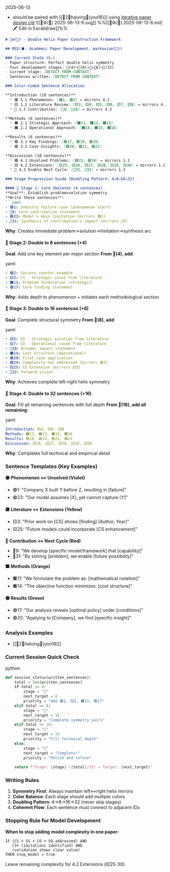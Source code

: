 2025-06-13
- should be paired with [[🌲2🌱halving🧬(yoo16)]]
using [iterative paper design cld](https://claude.ai/chat/3b779fa3-22a4-4a06-886d-c0d298ff4c1f)
![[🧬⚙️(📝) 2025-06-13-6.svg]]
%%[[🧬⚙️(📝) 2025-06-13-6.md|🖋 Edit in Excalidraw]]%%
````markdown
# 🧬⚙️(📝) - Double Helix Paper Construction Framework

## MSS(🫀: Academic Paper Development, markovian(🧠))

### Current State (Sₜ)
- Paper structure: Perfect double helix symmetry
- Four development stages: 🌱(4)→🌿(8)→🌳(16)→🌲(32)
- Current stage: [DETECT FROM CONTEXT]
- Sentences written: [DETECT FROM CONTEXT]

### Color-Coded Sentence Allocation

**Introduction (10 sentences)**
  * 🟣 1.1 Phenomenon: [🟣1, 🟣2] ↔ mirrors 4.1
  * 🟨 1.2 Literature Review: [🟨3, 🟨4, 🟨5, 🟨6, 🟨7, 🟨8] ↔ mirrors 4.2  
  * 🔴 1.3 Contribution: [🔴9, 🔴10] ↔ mirrors 4.3

**Methods (6 sentences)**
  * 🟧 2.1 Strategic Approach: [🟧11, 🟧12, 🟧13]
  * 🟧 2.2 Operational Approach: [🟧14, 🟧15, 🟧16]

**Results (6 sentences)**
  * 🟢 3.1 Key Findings: [🟢17, 🟢18, 🟢19]
  * 🟢 3.2 Case Insights: [🟢20, 🟢21, 🟢22]

**Discussion (10 sentences)**
  * 🟣 4.1 Unsolved Problems: [🟣23, 🟣24] ↔ mirrors 1.1
  * 🟨 4.2 Extensions: [🟨25, 🟨26, 🟨27, 🟨28, 🟨29, 🟨30] ↔ mirrors 1.2
  * 🔴 4.3 Enable Next Cycle: [🔴31, 🔴32] ↔ mirrors 1.3

### Stage Progression Guide (Doubling Pattern: 4→8→16→32)

#### 🌱 Stage 1: Core Skeleton (4 sentences)
**Goal**: Establish problem↔solution symmetry
**Write these sentences**:
```yaml
- 🟣1: Industry failure case (phenomenon start)
- 🔴9: Core contribution statement
- 🟣23: Model's main limitation (mirrors 🟣1)
- 🔴31: Synthesis of contribution's impact (mirrors 🔴9)
````

**Why**: Creates immediate problem→solution→limitation→synthesis arc

#### 🌿 Stage 2: Double to 8 sentences (+4)

**Goal**: Add one key element per major section **From 🌱(4), add**:

yaml

```yaml
- 🟣2: Success counter-example
- 🟨3: CS - Strategic cause from literature
- 🟧11: Problem formulation (strategic)
- 🟢17: Core finding statement
```

**Why**: Adds depth to phenomenon + initiates each methodological section

#### 🌳 Stage 3: Double to 16 sentences (+8)

**Goal**: Complete structural symmetry **From 🌿(8), add**:

yaml

```yaml
- 🟨5: SS - Strategic solution from literature
- 🟨7: CO - Operational cause from literature
- 🔴10: Broader impact statement
- 🟧14: Cost structure (operational)
- 🟢20: First case application
- 🟣24: Complexity not addressed (mirrors 🟣2)
- 🟨25: CS Extension (mirrors 🟨3)
- 🔴32: Forward vision
```

**Why**: Achieves complete left-right helix symmetry

#### 🌲 Stage 4: Double to 32 sentences (+16)

**Goal**: Fill all remaining sentences with full depth **From 🌳(16), add all remaining**:

yaml

```yaml
Introduction: 🟨4, 🟨6, 🟨8
Methods: 🟧12, 🟧13, 🟧15, 🟧16
Results: 🟢18, 🟢19, 🟢21, 🟢22
Discussion: 🟨26, 🟨27, 🟨28, 🟨29, 🟨30
```

**Why**: Completes full technical and empirical detail

### Sentence Templates (Key Examples)

**🟣 Phenomenon ↔ Unsolved (Violet)**

- 🟣1: "Company X built Y before Z, resulting in [failure]"
- 🟣23: "Our model assumes [X], yet cannot capture [Y]"

**🟨 Literature ↔ Extensions (Yellow)**

- 🟨3: "Prior work on [CS] shows [finding] (Author, Year)"
- 🟨25: "Future models could incorporate [CS enhancement]"

**🔴 Contribution ↔ Next Cycle (Red)**

- 🔴9: "We develop [specific model/framework] that [capability]"
- 🔴31: "By solving [problem], we enable [future possibility]"

**🟧 Methods (Orange)**

- 🟧11: "We formulate the problem as: [mathematical notation]"
- 🟧14: "The objective function minimizes: [cost structure]"

**🟢 Results (Green)**

- 🟢17: "Our analysis reveals [optimal policy] under [conditions]"
- 🟢20: "Applying to [Company], we find [specific insight]"

### Analysis Examples
- [[🌲2🌱halving🧬(yoo16)]]
### Current Session Quick Check

python

```python
def session_status(written_sentences):
    total = len(written_sentences)
    if total <= 4:
        stage = "🌱"
        next_target = 8
        priority = "Add 🟣2, 🟨3, 🟧11, 🟢17"
    elif total <= 8:
        stage = "🌿"
        next_target = 16
        priority = "Complete symmetry pairs"
    elif total <= 16:
        stage = "🌳"
        next_target = 32
        priority = "Fill technical depth"
    else:
        stage = "🌲"
        next_target = "Complete!"
        priority = "Polish and refine"
    
    return f"Stage: {stage} ({total}/32) → Target: {next_target}"
```

### Writing Rules

1. **Symmetry First**: Always maintain left↔right helix mirrors
2. **Color Balance**: Each stage should add multiple colors
3. **Doubling Pattern**: 4→8→16→32 (never skip stages)
4. **Coherent Flow**: Each sentence must connect to adjacent IDs

### Stopping Rule for Model Development

**When to stop adding model complexity in one paper:**

```
IF (CS + SS + CO + SO addressed) AND
   (3+ limitations identified) AND
   (validation shows clear value)
THEN stop_model = true
```

Leave remaining complexity for 4.2 Extensions (🟨25-30).